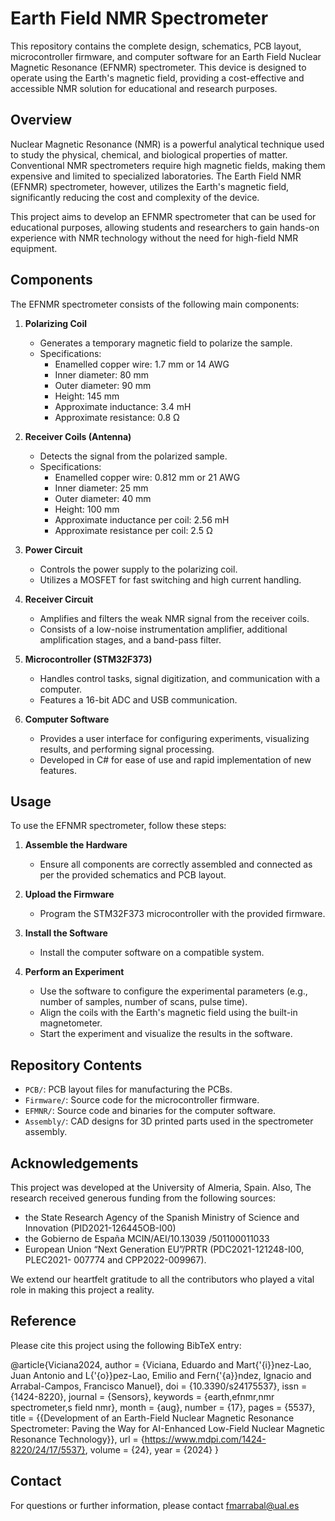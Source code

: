 # Earth Field NMR Spectrometer

This repository contains the complete design, schematics, PCB layout, microcontroller firmware, and computer software for an Earth Field Nuclear Magnetic Resonance (EFNMR) spectrometer. This device is designed to operate using the Earth's magnetic field, providing a cost-effective and accessible NMR solution for educational and research purposes.

## Overview

Nuclear Magnetic Resonance (NMR) is a powerful analytical technique used to study the physical, chemical, and biological properties of matter. Conventional NMR spectrometers require high magnetic fields, making them expensive and limited to specialized laboratories. The Earth Field NMR (EFNMR) spectrometer, however, utilizes the Earth's magnetic field, significantly reducing the cost and complexity of the device.

This project aims to develop an EFNMR spectrometer that can be used for educational purposes, allowing students and researchers to gain hands-on experience with NMR technology without the need for high-field NMR equipment.

## Components

The EFNMR spectrometer consists of the following main components:

1. **Polarizing Coil**
   - Generates a temporary magnetic field to polarize the sample.
   - Specifications:
     - Enamelled copper wire: 1.7 mm or 14 AWG
     - Inner diameter: 80 mm
     - Outer diameter: 90 mm
     - Height: 145 mm
     - Approximate inductance: 3.4 mH
     - Approximate resistance: 0.8 Ω

2. **Receiver Coils (Antenna)**
   - Detects the signal from the polarized sample.
   - Specifications:
     - Enamelled copper wire: 0.812 mm or 21 AWG
     - Inner diameter: 25 mm
     - Outer diameter: 40 mm
     - Height: 100 mm
     - Approximate inductance per coil: 2.56 mH
     - Approximate resistance per coil: 2.5 Ω

3. **Power Circuit**
   - Controls the power supply to the polarizing coil.
   - Utilizes a MOSFET for fast switching and high current handling.

4. **Receiver Circuit**
   - Amplifies and filters the weak NMR signal from the receiver coils.
   - Consists of a low-noise instrumentation amplifier, additional amplification stages, and a band-pass filter.

5. **Microcontroller (STM32F373)**
   - Handles control tasks, signal digitization, and communication with a computer.
   - Features a 16-bit ADC and USB communication.

6. **Computer Software**
   - Provides a user interface for configuring experiments, visualizing results, and performing signal processing.
   - Developed in C# for ease of use and rapid implementation of new features.

## Usage

To use the EFNMR spectrometer, follow these steps:

1. **Assemble the Hardware**
   - Ensure all components are correctly assembled and connected as per the provided schematics and PCB layout.

2. **Upload the Firmware**
   - Program the STM32F373 microcontroller with the provided firmware.

3. **Install the Software**
   - Install the computer software on a compatible system.

4. **Perform an Experiment**
   - Use the software to configure the experimental parameters (e.g., number of samples, number of scans, pulse time).
   - Align the coils with the Earth's magnetic field using the built-in magnetometer.
   - Start the experiment and visualize the results in the software.

## Repository Contents

- `PCB/`: PCB layout files for manufacturing the PCBs.
- `Firmware/`: Source code for the microcontroller firmware.
- `EFMNR/`: Source code and binaries for the computer software.
- `Assembly/`: CAD designs for 3D printed parts used in the spectrometer assembly.

## Acknowledgements

This project was developed at the University of Almeria, Spain. Also, The research received generous funding from the following sources:
- the State Research Agency of the Spanish Ministry of Science and Innovation (PID2021-126445OB-I00)
- the Gobierno de España MCIN/AEI/10.13039 /501100011033
- European Union “Next Generation EU”/PRTR (PDC2021-121248-I00, PLEC2021- 007774 and CPP2022-009967).

We extend our heartfelt gratitude to all the contributors who played a vital role in making this project a reality.

## Reference

Please cite this project using the following BibTeX entry:

@article{Viciana2024,
author = {Viciana, Eduardo and Mart{\'{i}}nez-Lao, Juan Antonio and L{\'{o}}pez-Lao, Emilio and Fern{\'{a}}ndez, Ignacio and Arrabal-Campos, Francisco Manuel},
doi = {10.3390/s24175537},
issn = {1424-8220},
journal = {Sensors},
keywords = {earth,efnmr,nmr spectrometer,s field nmr},
month = {aug},
number = {17},
pages = {5537},
title = {{Development of an Earth-Field Nuclear Magnetic Resonance Spectrometer: Paving the Way for AI-Enhanced Low-Field Nuclear Magnetic Resonance Technology}},
url = {https://www.mdpi.com/1424-8220/24/17/5537},
volume = {24},
year = {2024}
}


## Contact

For questions or further information, please contact fmarrabal@ual.es
